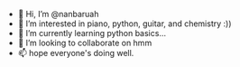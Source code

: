 - 👋 Hi, I’m @nanbaruah
- 👀 I’m interested in piano, python, guitar, and chemistry :))
- 🌱 I’m currently learning python basics...
- 💞️ I’m looking to collaborate on hmm
- 📫 hope everyone's doing well.

<!---
nanbaruah/nanbaruah is a ✨ special ✨ repository because its `README.md` (this file) appears on your GitHub profile.
You can click the Preview link to take a look at your changes.
--->
